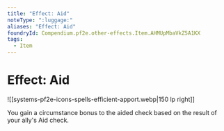 ```yaml
---
title: "Effect: Aid"
noteType: ":luggage:"
aliases: "Effect: Aid"
foundryId: Compendium.pf2e.other-effects.Item.AHMUpMbaVkZ5A1KX
tags:
  - Item
---
```


# Effect: Aid
![[systems-pf2e-icons-spells-efficient-apport.webp|150 lp right]]

You gain a circumstance bonus to the aided check based on the result of your ally's Aid check.

